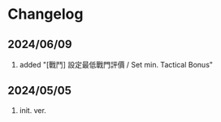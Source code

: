 # Changelog

## 2024/06/09  
1. added "[戰鬥] 設定最低戰門評價 / Set min. Tactical Bonus"    

## 2024/05/05  
1. init. ver.  